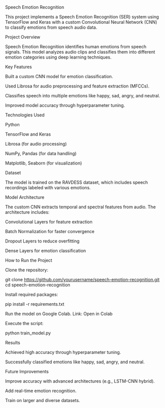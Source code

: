 Speech Emotion Recognition

This project implements a Speech Emotion Recognition (SER) system using TensorFlow and Keras with a custom Convolutional Neural Network (CNN) to classify emotions from speech audio data.

Project Overview

Speech Emotion Recognition identifies human emotions from speech signals. This model analyzes audio clips and classifies them into different emotion categories using deep learning techniques.

Key Features

Built a custom CNN model for emotion classification.

Used Librosa for audio preprocessing and feature extraction (MFCCs).

Classifies speech into multiple emotions like happy, sad, angry, and neutral.

Improved model accuracy through hyperparameter tuning.

Technologies Used

Python

TensorFlow and Keras

Librosa (for audio processing)

NumPy, Pandas (for data handling)

Matplotlib, Seaborn (for visualization)

Dataset

The model is trained on the RAVDESS dataset, which includes speech recordings labeled with various emotions.

Model Architecture

The custom CNN extracts temporal and spectral features from audio. The architecture includes:

Convolutional Layers for feature extraction

Batch Normalization for faster convergence

Dropout Layers to reduce overfitting

Dense Layers for emotion classification

How to Run the Project

Clone the repository:

git clone https://github.com/yourusername/speech-emotion-recognition.git
cd speech-emotion-recognition

Install required packages:

pip install -r requirements.txt

Run the model on Google Colab. Link: Open in Colab

Execute the script:

python train_model.py

Results

Achieved high accuracy through hyperparameter tuning.

Successfully classified emotions like happy, sad, angry, and neutral.

Future Improvements

Improve accuracy with advanced architectures (e.g., LSTM-CNN hybrid).

Add real-time emotion recognition.

Train on larger and diverse datasets.
